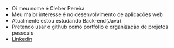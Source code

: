 - Oi meu nome é Cleber Pereira
- Meu maior interesse é no desenvolvimento de aplicações web
- Atualmente estou estudando Back-end(Java)
- Pretendo usar o github como portfólio e organização de projetos pessoais
- [Linkedin](https://www.linkedin.com/in/cleber-pereira-9a5384235/)

<!---
CleberPereiradev/CleberPereiradev is a ✨ special ✨ repository because its `README.md` (this file) appears on your GitHub profile.
You can click the Preview link to take a look at your changes.
--->
